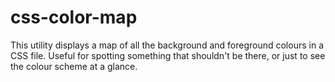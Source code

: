 # css-color-map
This utility displays a map of all the background and foreground colours in a CSS file. Useful for spotting something that shouldn't be there, or just to see the colour scheme at a glance.
